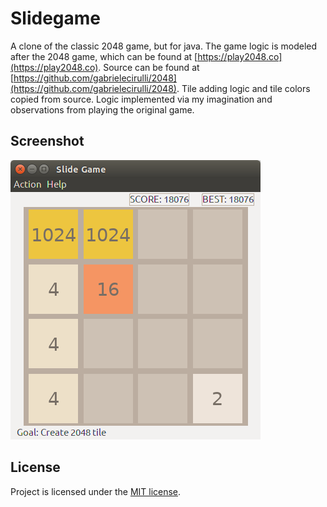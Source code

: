 # Slidegame
A clone of the classic 2048 game, but for java.  The game logic is modeled after the 2048 game, which can be found at [https://play2048.co](https://play2048.co).  Source can be found at [https://github.com/gabrielecirulli/2048](https://github.com/gabrielecirulli/2048).  Tile adding logic and tile colors copied from source.  Logic implemented via my imagination and observations from playing the original game.

## Screenshot
![slideGame screenshot](screenshot.png)

## License
Project is licensed under the [MIT license](LICENSE).
